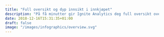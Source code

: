 ```yaml
---
title: "Full oversikt og dyp innsikt i innkjøpet"
description: "På få minutter gir Ignite Analytics deg full oversikt over innkjøpets sammensetning og utvikling, enten gjennom våre standardanalyser eller dine egendefinerte rapporter​"
date: 2018-12-16T15:31:35+01:00
draft: false
image: "/images/infographics/overview.svg"
---
```


